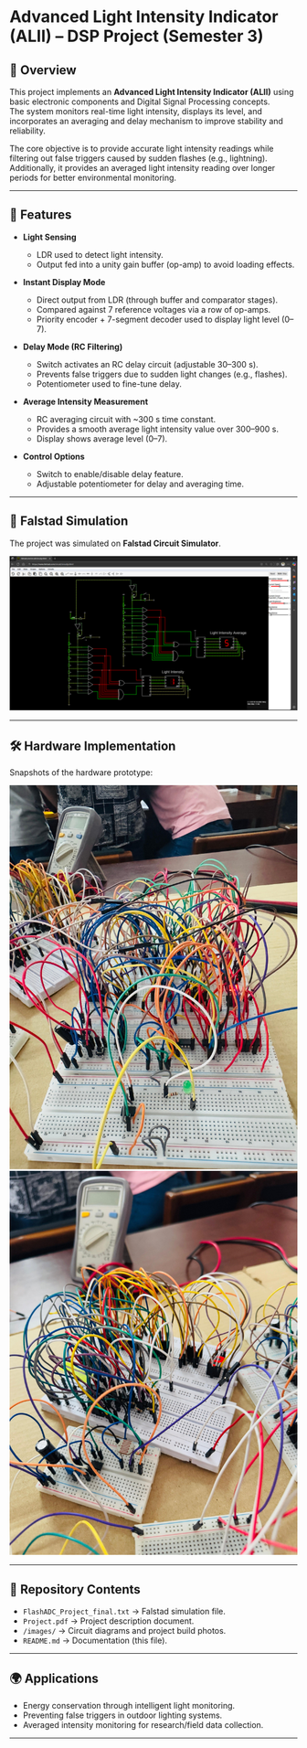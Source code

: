# Advanced Light Intensity Indicator (ALII) – DSP Project (Semester 3)

## 📌 Overview
This project implements an **Advanced Light Intensity Indicator (ALII)** using basic electronic components and Digital Signal Processing concepts.  
The system monitors real-time light intensity, displays its level, and incorporates an averaging and delay mechanism to improve stability and reliability.  

The core objective is to provide accurate light intensity readings while filtering out false triggers caused by sudden flashes (e.g., lightning). Additionally, it provides an averaged light intensity reading over longer periods for better environmental monitoring.  

---

## 🚀 Features
- **Light Sensing**
  - LDR used to detect light intensity.  
  - Output fed into a unity gain buffer (op-amp) to avoid loading effects.  

- **Instant Display Mode**
  - Direct output from LDR (through buffer and comparator stages).  
  - Compared against 7 reference voltages via a row of op-amps.  
  - Priority encoder + 7-segment decoder used to display light level (0–7).  

- **Delay Mode (RC Filtering)**
  - Switch activates an RC delay circuit (adjustable 30–300 s).  
  - Prevents false triggers due to sudden light changes (e.g., flashes).  
  - Potentiometer used to fine-tune delay.  

- **Average Intensity Measurement**
  - RC averaging circuit with ~300 s time constant.  
  - Provides a smooth average light intensity value over 300–900 s.  
  - Display shows average level (0–7).  

- **Control Options**
  - Switch to enable/disable delay feature.  
  - Adjustable potentiometer for delay and averaging time.  

---

## 🔧 Falstad Simulation
The project was simulated on **Falstad Circuit Simulator**.  

![Falstad Simulation](images/Circuit_Simulation.png)  

---

## 🛠 Hardware Implementation
Snapshots of the hardware prototype:  

![Project Image 1](images/image_01.jpg)  
![Project Image 2](images/image_02.jpg)    

---

## 📂 Repository Contents
- `FlashADC_Project_final.txt` → Falstad simulation file.  
- `Project.pdf` → Project description document.  
- `/images/` → Circuit diagrams and project build photos.  
- `README.md` → Documentation (this file).  

---

## 🌍 Applications
- Energy conservation through intelligent light monitoring.  
- Preventing false triggers in outdoor lighting systems.  
- Averaged intensity monitoring for research/field data collection.  

---
